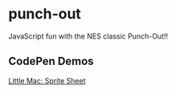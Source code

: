 # punch-out
JavaScript fun with the NES classic Punch-Out!!

## CodePen Demos
[Little Mac: Sprite Sheet](https://codepen.io/smnarnold/pen/dyZKGgo)
